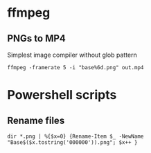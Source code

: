 # ffmpeg

## PNGs to MP4 
Simplest image compiler without glob pattern
```
ffmpeg -framerate 5 -i "base%6d.png" out.mp4 
```





# Powershell scripts

## Rename files 
```
dir *.png | %{$x=0} {Rename-Item $_ -NewName "Base$($x.tostring('000000')).png"; $x++ }
```
